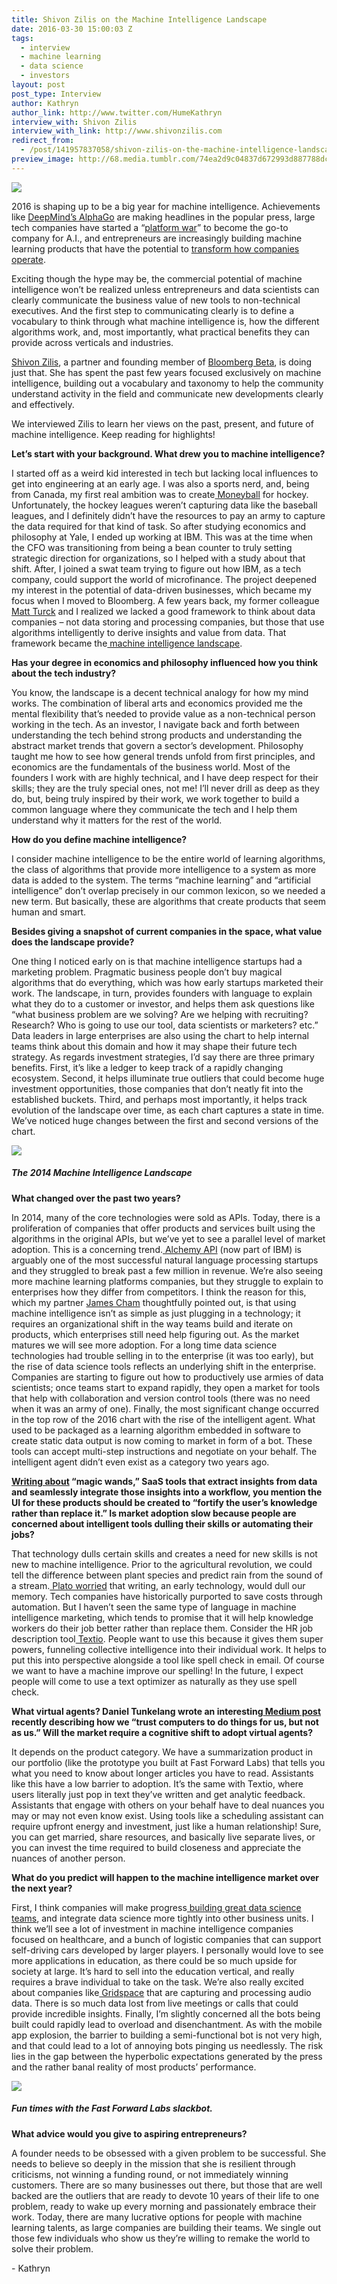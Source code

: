 ```yaml
---
title: Shivon Zilis on the Machine Intelligence Landscape
date: 2016-03-30 15:00:03 Z
tags:
  - interview
  - machine learning
  - data science
  - investors
layout: post
post_type: Interview
author: Kathryn
author_link: http://www.twitter.com/HumeKathryn
interview_with: Shivon Zilis
interview_with_link: http://www.shivonzilis.com
redirect_from:
  - /post/141957837058/shivon-zilis-on-the-machine-intelligence-landscape
preview_image: http://68.media.tumblr.com/74ea2d9c04837d672993d887788dcd76/tumblr_inline_o4tb0bi8wF1ta78fg_540.png
---
```


![](http://68.media.tumblr.com/74ea2d9c04837d672993d887788dcd76/tumblr_inline_o4tb0bi8wF1ta78fg_540.png)

<p>2016 is shaping up to be a big year for machine intelligence. Achievements like <a href="http://t.umblr.com/redirect?z=https%3A%2F%2Fdeepmind.com%2Falpha-go.html&amp;t=OWFhNGUyZTg5YTZhMDA5YzMxMjhkZTcwZTA3ZjVkNTlkMTM5OWI5OCxXelB4R3dDVA%3D%3D">DeepMind’s AlphaGo</a> are making headlines in the popular press, large tech companies have started a “<a href="http://t.umblr.com/redirect?z=http%3A%2F%2Fwww.nytimes.com%2F2016%2F03%2F26%2Ftechnology%2Fthe-race-is-on-to-control-artificial-intelligence-and-techs-future.html%3Faction%3Dclick%26contentCollection%3DTechnology%26module%3DRelatedCoverage%26region%3DEndOfArticle%26pgtype%3Darticle&amp;t=NzFhYjEzNjJiMmY1NmNhZDFiMjQ2MWY0ZDQxYTc2MGUxODA2ZmZjNixXelB4R3dDVA%3D%3D">platform war</a>” to become the go-to company for A.I., and entrepreneurs are increasingly building machine learning products that have the potential to <a href="http://t.umblr.com/redirect?z=http%3A%2F%2Ftechcrunch.com%2F2016%2F03%2F19%2Fhow-real-businesses-are-using-machine-learning%2F&amp;t=MzRiYTE2MmVjYjBiN2UyZjQ3Zjc4YWRjOGI0ZjVmYmViODViZGY2OSxXelB4R3dDVA%3D%3D">transform how companies operate</a>. </p><p>Exciting though the hype may be, the commercial potential of machine intelligence won’t be realized unless entrepreneurs and data scientists can clearly communicate the business value of new tools to non-technical executives. And the first step to communicating clearly is to define a vocabulary to think through what machine intelligence is, how the different algorithms work, and, most importantly, what practical benefits they can provide across verticals and industries. </p><p><a href="http://t.umblr.com/redirect?z=http%3A%2F%2Fwww.shivonzilis.com%2F&amp;t=Y2UyNGUzNGI0YTMxYmNhYzFlNzQxMWJmMDMwZGI4YjBlN2ZmMTI3NCxXelB4R3dDVA%3D%3D">Shivon Zilis</a>, a partner and founding member of <a href="http://t.umblr.com/redirect?z=https%3A%2F%2Fen.wikipedia.org%2Fwiki%2FBloomberg_Beta&amp;t=NTM4NjA1ZDJkZWU2M2FjZTgzNDk0Nzk0NzkwZDdlNjdiYWQwYjRkNCxXelB4R3dDVA%3D%3D">Bloomberg Beta</a>, is doing just that. She has spent the past few years focused exclusively on machine intelligence, building out a vocabulary and taxonomy to help the community understand activity in the field and communicate new developments clearly and effectively. </p><p>We interviewed Zilis to learn her views on the past, present, and future of machine intelligence. Keep reading for highlights!</p><!-- more --><p><b>Let’s start with your background. What drew you to machine intelligence?</b></p><p>I started off as a weird kid interested in tech but lacking local influences to get into engineering at an early age. I was also a sports nerd, and, being from Canada, my first real ambition was to create<a href="http://www.amazon.com/Moneyball-The-Winning-Unfair-Game/dp/0393324818"> Moneyball</a> for hockey. Unfortunately, the hockey leagues weren’t capturing data like the baseball leagues, and I definitely didn’t have the resources to pay an army to capture the data required for that kind of task. So after studying economics and philosophy at Yale, I ended up working at IBM. This was at the time when the CFO was transitioning from being a bean counter to truly setting strategic direction for organizations, so I helped with a study about that shift. After, I joined a swat team trying to figure out how IBM, as a tech company, could support the world of microfinance. The project deepened my interest in the potential of data-driven businesses, which became my focus when I moved to Bloomberg. A few years back, my former colleague<a href="https://twitter.com/mattturck"> Matt Turck</a> and I realized we lacked a good framework to think about data companies – not data storing and processing companies, but those that use algorithms intelligently to derive insights and value from data. That framework became the<a href="http://www.shivonzilis.com/machineintelligence"> machine intelligence landscape</a>.</p><p><b>Has your degree in economics and philosophy influenced how you think about the tech industry?</b></p><p>You know, the landscape is a decent technical analogy for how my mind works. The combination of liberal arts and economics provided me the mental flexibility that’s needed to provide value as a non-technical person working in the tech. As an investor, I navigate back and forth between understanding the tech behind strong products and understanding the abstract market trends that govern a sector’s development. Philosophy taught me how to see how general trends unfold from first principles, and economics are the fundamentals of the business world. Most of the founders I work with are highly technical, and I have deep respect for their skills; they are the truly special ones, not me! I’ll never drill as deep as they do, but, being truly inspired by their work, we work together to build a common language where they communicate the tech and I help them understand why it matters for the rest of the world.  	</p><p><b>How do you define machine intelligence?</b></p><p>I consider machine intelligence to be the entire world of learning algorithms, the class of algorithms that provide more intelligence to a system as more data is added to the system. The terms “machine learning” and “artificial intelligence” don’t overlap precisely in our common lexicon, so we needed a new term. But basically, these are algorithms that create products that seem human and smart.  </p><p><b>Besides giving a snapshot of current companies in the space, what value does the landscape provide?</b></p><p>One thing I noticed early on is that machine intelligence startups had a marketing problem. Pragmatic business people don’t buy magical algorithms that do everything, which was how early startups marketed their work. The landscape, in turn, provides founders with language to explain what they do to a customer or investor, and helps them ask questions like “what business problem are we solving? Are we helping with recruiting? Research? Who is going to use our tool, data scientists or marketers? etc.” Data leaders in large enterprises are also using the chart to help internal teams think about this domain and how it may shape their future tech strategy. As regards investment strategies, I’d say there are three primary benefits. First, it’s like a ledger to keep track of a rapidly changing ecosystem. Second, it helps illuminate true outliers that could become huge investment opportunities, those companies that don’t neatly fit into the established buckets. Third, and perhaps most importantly, it helps track evolution of the landscape over time, as each chart captures a state in time. We’ve noticed huge changes between the first and second versions of the chart.<br/></p>

![](http://68.media.tumblr.com/31d281787156ba2adcd1da3ced0b7c55/tumblr_inline_o4tfgxZQKk1ta78fg_540.png)

##### The 2014 Machine Intelligence Landscape

<p><b>What changed over the past two years?</b><br/></p><p>In 2014, many of the core technologies were sold as APIs. Today, there is a proliferation of companies that offer products and services built using the algorithms in the original APIs, but we’ve yet to see a parallel level of market adoption. This is a concerning trend.<a href="http://www.alchemyapi.com/"> Alchemy API</a> (now part of IBM) is arguably one of the most successful natural language processing startups and they struggled to break past a few million in revenue. We’re also seeing more machine learning platforms companies, but they struggle to explain to enterprises how they differ from competitors. I think the reason for this, which my partner <a href="https://twitter.com/jamescham">James Cham</a> thoughtfully pointed out, is that using machine intelligence isn’t as simple as just plugging in a technology; it requires an organizational shift in the way teams build and iterate on products, which enterprises still need help figuring out. As the market matures we will see more adoption. For a long time data science technologies had trouble selling in to the enterprise (it was too early), but the rise of data science tools reflects an underlying shift in the enterprise. Companies are starting to figure out how to productively use armies of data scientists; once teams start to expand rapidly, they open a market for tools that help with collaboration and version control tools (there was no need when it was an army of one). Finally, the most significant change occurred in the top row of the 2016 chart with the rise of the intelligent agent. What used to be packaged as a learning algorithm embedded in software to create static data output is now coming to market in form of a bot. These tools can accept multi-step instructions and negotiate on your behalf. The intelligent agent didn’t even exist as a category two years ago.  </p><p><b><a href="http://techcrunch.com/2015/11/26/machine-intelligence-in-the-real-world/">Writing about</a> “magic wands,” SaaS tools that extract insights from data and seamlessly integrate those insights into a workflow, you mention the UI for these products should be created to “fortify the user’s knowledge rather than replace it.” Is market adoption slow because people are concerned about intelligent tools dulling their skills or automating their jobs?</b></p><p>That technology dulls certain skills and creates a need for new skills is not new to machine intelligence. Prior to the agricultural revolution, we could tell the difference between plant species and predict rain from the sound of a stream.<a href="http://www.umich.edu/~lsarth/filecabinet/PlatoOnWriting.html"> Plato worried</a> that writing, an early technology, would dull our memory. Tech companies have historically purported to save costs through automation. But I haven’t seen the same type of language in machine intelligence marketing, which tends to promise that it will help knowledge workers do their job better rather than replace them. Consider the HR job description tool<a href="https://textio.com/"> Textio</a>. People want to use this because it gives them super powers, funneling collective intelligence into their individual work. It helps to put this into perspective alongside a tool like spell check in email. Of course we want to have a machine improve our spelling! In the future, I expect people will come to use a text optimizer as naturally as they use spell check.  </p><p><b>What virtual agents? Daniel Tunkelang wrote an interesting<a href="https://medium.com/@dtunkelang/a-question-of-agency-e4495b7ad11#.xsuthlgje"> Medium post</a> recently describing how we “trust computers to do things for us, but not as us.” Will the market require a cognitive shift to adopt virtual agents?</b></p><p>It depends on the product category. We have a summarization product in our portfolio (like the prototype you built at Fast Forward Labs) that tells you what you need to know about longer articles you have to read. Assistants like this have a low barrier to adoption. It’s the same with Textio, where users literally just pop in text they’ve written and get analytic feedback. Assistants that engage with others on your behalf have to deal nuances you may or may not even know exist. Using tools like a scheduling assistant can require upfront energy and investment, just like a human relationship! Sure, you can get married, share resources, and basically live separate lives, or you can invest the time required to build closeness and appreciate the nuances of another person.</p><p><b>What do you predict will happen to the machine intelligence market over the next year?</b></p><p>First, I think companies will make progress<a href="http://blog.fastforwardlabs.com/2016/03/28/fast-forward-labs-data-leadership-conference.html"> building great data science teams</a>, and integrate data science more tightly into other business units. I think we’ll see a lot of investment in machine intelligence companies focused on healthcare, and a bunch of logistic companies that can support self-driving cars developed by larger players. I personally would love to see more applications in education, as there could be so much upside for society at large. It’s hard to sell into the education vertical, and really requires a brave individual to take on the task. We’re also really excited about companies like<a href="https://www.gridspace.com/"> Gridspace</a> that are capturing and processing audio data. There is so much data lost from live meetings or calls that could provide incredible insights. Finally, I’m slightly concerned all the bots being built could rapidly lead to overload and disenchantment. As with the mobile app explosion, the barrier to building a semi-functional bot is not very high, and that could lead to a lot of annoying bots pinging us needlessly. The risk lies in the gap between the hyperbolic expectations generated by the press and the rather banal reality of most products’ performance.</p>

![](http://68.media.tumblr.com/0368708f97fcb78bcce4fbc6eefe44c5/tumblr_inline_o4uxmbVccY1ta78fg_540.png)

##### Fun times with the Fast Forward Labs slackbot.

<p><b>What advice would you give to aspiring entrepreneurs? </b></p><p>A founder needs to be obsessed with a given problem to be successful. She needs to believe so deeply in the mission that she is resilient through criticisms, not winning a funding round, or not immediately winning customers. There are so many businesses out there, but those that are well backed are the outliers that are ready to devote 10 years of their life to one problem, ready to wake up every morning and passionately embrace their work. Today, there are many lucrative options for people with machine learning talents, as large companies are building their teams. We single out those few individuals who show us they’re willing to remake the world to solve their problem.<br/></p><p>- Kathryn</p>
